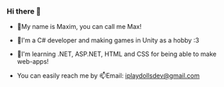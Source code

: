 ### Hi there 👋
 - 💬My name is Maxim, you can call me Max!
 - 💬I'm a C# developer and making games in Unity as a hobby :3
 - 💬I'm learning .NET, ASP.NET, HTML and CSS for being able to make web-apps!

 - You can easily reach me by 📫Email: iplaydollsdev@gmail.com 

<!--
**iplaydollsdev/iplaydollsdev** is a ✨ _special_ ✨ repository because its `README.md` (this file) appears on your GitHub profile.

Here are some ideas to get you started:

- 🔭 I’m currently working on ...
- 🌱 I’m currently learning ...
- 👯 I’m looking to collaborate on ...
- 🤔 I’m looking for help with ...
- 💬 Ask me about ...
- 📫 How to reach me: ...
- 😄 Pronouns: ...
- ⚡ Fun fact: ...
-->
